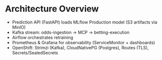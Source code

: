 # Architecture Overview
- Prediction API (FastAPI) loads MLflow Production model (S3 artifacts via MinIO)
- Kafka stream: odds-ingestion → MCP → betting-execution
- Airflow orchestrates retraining
- Prometheus & Grafana for observability (ServiceMonitor + dashboards)
- OpenShift: Strimzi (Kafka), CloudNativePG (Postgres), Routes (TLS), Secrets/SealedSecrets
